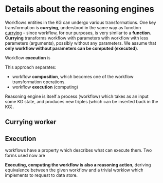 # Details about the reasoning engines

Workflows entities in the KG can undergo various transformations. One key transformation is **currying**, understood in the same way as function [currying](https://en.wikipedia.org/wiki/Currying) - since workflow, for our purposes, is very similar to a **function**. **Currying** transforms workflow with parameters with workflow with less parameters (arguments), possibly without any parameters. We assume that **only workflow without parameters can be computed (executed)**. 

Workflow **execution** is 

This approach separates:
* workflow **composition**, which becomes one of the workflow transformation operations.
* workflow **execution** (computing)

Reasoning engine is itself a process (workflow) which takes as an input some KG state, and produces new triples (which can be inserted back in the KG).

## Currying worker


## Execution

workflows have a property which describes what can execute them. Two forms used now are

**Executing, computing the workflow is also a reasoning action**, deriving equivalence between the given workflow and a trivial worklow which implements to request to data store.
